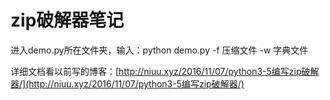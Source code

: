 # zip破解器笔记 #

进入demo.py所在文件夹，输入：python demo.py -f 压缩文件 -w 字典文件

详细文档看以前写的博客：[http://niuu.xyz/2016/11/07/python3-5编写zip破解器/](http://niuu.xyz/2016/11/07/python3-5编写zip破解器/)

